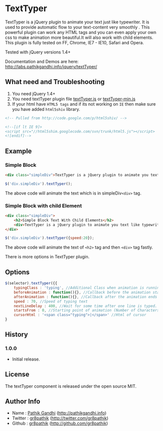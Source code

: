 TextTyper
=========

TextTyper is a jQuery plugin to animate your text just like typewriter. It is used to provide automatic flow to your text-content very smoothly . This powerful plugin can work any HTML tags and you can even apply your own css to make  animation more beautiful.It will  also work with  child elements. This plugin is fully tested on FF, Chrome, IE7 - IE10, Safari and Opera.

Tested with jQuery versions 1.4+

Documentation and Demos are here: http://labs.pathikgandhi.info/jquery/textTyper/

## What need and Troubleshooting

1. You need jQuery 1.4+ 
2. You need textTyper plugin file [textTyper.js](https://github.com/gr8pathik/jquery-texttyper/blob/master/js/textTyper.js) or [textTyper-min.js](https://github.com/gr8pathik/jquery-texttyper/blob/master/js/textTyper-min.js)
3. If your html have ```HTML5 tags``` and if its not working on ```IE``` then make sure you have added ```html5shiv``` library.

```html
<!-- Pulled from http://code.google.com/p/html5shiv/ -->

<!--[if lt IE 9]>
<script src="//html5shim.googlecode.com/svn/trunk/html5.js"></script>
<![endif]-->
```

## Example
### Simple Block
```html
<div class="simpleDiv">TextTyper is a jQuery plugin to animate you text like typewriter.</div>
```
```javascript
$('div.simpleDiv').textTyper();
```
The above code will animate the text which is in simpleDiv```<div>``` tag.

### Simple Block with child Element
```html
<div class="simpleDiv">
	<h2>Simple Block Text With Child Elements</h2>
	<div>TextTyper is a jQuery plugin to animate you text like typewriter.</div>
</div>
```
```javascript
$('div.simpleDiv').textTyper({speed:20});
```
The above code will animate the text of ```<h2>``` tag and then ```<div>``` tag fastly.

There is more options in TextTyper plugin.
## Options
```javascript
$(selector).textTyper({{
	typingClass : 'typing', //Additional Class when animation is running
	beforeAnimation : function(){}, //Callback before the animation starts
	afterAnimation : function(){}, //Callback after the animation ends
	speed : 70, //Speed of typing text
	nextLineDelay : 400, //Wait for some time after one line is typed.
	startsFrom : 0, //Starting point of animation (Number of Characters)
	cursorHtml : '<span class="typing">|</span>' //Html of cursor
}
```

## History
### 1.0.0
* Initial release.

## License
The textTyper component is released under the open source MIT.

## Author Info
* Name : [Pathik Gandhi](http://pathikgandhi.info) (http://pathikgandhi.info)
* Twitter : [gr8pathik](http://twitter.com/gr8pathik) (http://twitter.com/gr8pathik)
* Github : [gr8pathik](http://github.com/gr8pathik) (http://github.com/gr8pathik)